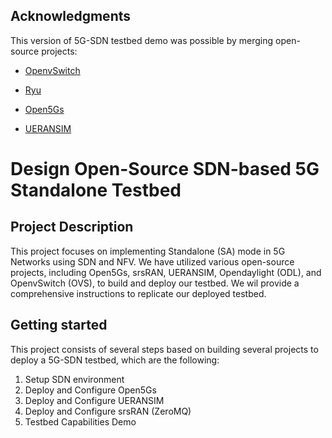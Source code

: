 ## Acknowledgments ##

This version of 5G-SDN testbed demo was possible by merging open-source projects: 

- [OpenvSwitch](https://github.com/openvswitch/ovs "OpenvSwitch")

- [Ryu](https://github.com/faucetsdn/ryu "Ryu")

- [Open5Gs](https://github.com/open5gs/open5gs "Open5Gs")

- [UERANSIM](https://github.com/aligungr/UERANSIM "UERANSIM")




# Design Open-Source SDN-based 5G Standalone Testbed #

## Project Description ##
This project focuses on implementing Standalone (SA) mode in 5G Networks using SDN and NFV. We have utilized various open-source projects, including Open5Gs, srsRAN, UERANSIM, Opendaylight (ODL), and OpenvSwitch (OVS), to build and deploy our testbed. We wil provide a comprehensive instructions to replicate our deployed testbed. 

## Getting started ##
This project consists of several steps based on building several projects to deploy a 5G-SDN testbed, which are the following: 

1. Setup SDN environment
2. Deploy and Configure Open5Gs
3. Deploy and Configure UERANSIM 
4. Deploy and Configure srsRAN (ZeroMQ) 
5. Testbed Capabilities Demo 
